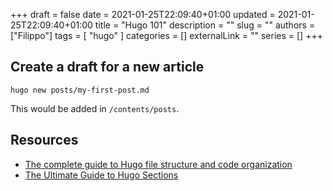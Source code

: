 +++
draft = false
date = 2021-01-25T22:09:40+01:00
updated = 2021-01-25T22:09:40+01:00
title = "Hugo 101"
description = ""
slug = ""
authors = ["Filippo"]
tags = [
    "hugo"
]
categories = []
externalLink = ""
series = []
+++


## Create a draft for a new article

```shell
hugo new posts/my-first-post.md
```

This would be added in `/contents/posts`.


## Resources



* [The complete guide to Hugo file structure and code organization](https://jpdroege.com/blog/hugo-file-organization/)
* [The Ultimate Guide to Hugo Sections](https://cloudcannon.com/blog/the-ultimate-guide-to-hugo-sections/)